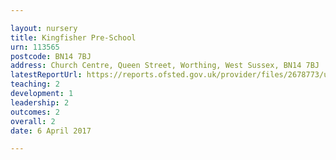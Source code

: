 ```yaml
---

layout: nursery
title: Kingfisher Pre-School
urn: 113565
postcode: BN14 7BJ
address: Church Centre, Queen Street, Worthing, West Sussex, BN14 7BJ
latestReportUrl: https://reports.ofsted.gov.uk/provider/files/2678773/urn/113565.pdf
teaching: 2
development: 1
leadership: 2
outcomes: 2
overall: 2
date: 6 April 2017

---
```

